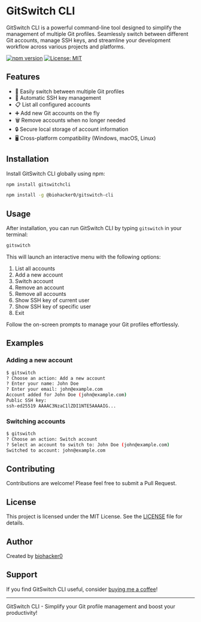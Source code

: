 # GitSwitch CLI

<!-- ![GitSwitch CLI Logo](https://raw.githubusercontent.com/biohacker0/GitSwitch-Cli/main/assets/logo.png) -->

GitSwitch CLI is a powerful command-line tool designed to simplify the management of multiple Git profiles. Seamlessly switch between different Git accounts, manage SSH keys, and streamline your development workflow across various projects and platforms.

[![npm version](https://img.shields.io/npm/v/gitswitchcli.svg)](https://www.npmjs.com/package/gitswitchcli)
[![License: MIT](https://img.shields.io/badge/License-MIT-yellow.svg)](https://opensource.org/licenses/MIT)

## Features

- 🔄 Easily switch between multiple Git profiles
- 🔑 Automatic SSH key management
- 📋 List all configured accounts
- ➕ Add new Git accounts on the fly
- 🗑️ Remove accounts when no longer needed
- 🔒 Secure local storage of account information
- 🖥️ Cross-platform compatibility (Windows, macOS, Linux)

## Installation

Install GitSwitch CLI globally using npm:

```bash
npm install gitswitchcli
```

```bash
npm install -g @biohacker0/gitswitch-cli
```

## Usage

After installation, you can run GitSwitch CLI by typing `gitswitch` in your terminal:

```bash
gitswitch
```

This will launch an interactive menu with the following options:

1. List all accounts
2. Add a new account
3. Switch account
4. Remove an account
5. Remove all accounts
6. Show SSH key of current user
7. Show SSH key of specific user
8. Exit

Follow the on-screen prompts to manage your Git profiles effortlessly.

## Examples

### Adding a new account

```bash
$ gitswitch
? Choose an action: Add a new account
? Enter your name: John Doe
? Enter your email: john@example.com
Account added for John Doe (john@example.com)
Public SSH key:
ssh-ed25519 AAAAC3NzaC1lZDI1NTE5AAAAIG...
```

### Switching accounts

```bash
$ gitswitch
? Choose an action: Switch account
? Select an account to switch to: John Doe (john@example.com)
Switched to account: john@example.com
```

## Contributing

Contributions are welcome! Please feel free to submit a Pull Request.

## License

This project is licensed under the MIT License. See the [LICENSE](LICENSE) file for details.

## Author

Created by [biohacker0](https://github.com/biohacker0)

## Support

If you find GitSwitch CLI useful, consider [buying me a coffee](https://buymeacoffee.com/biohacker0)!

---

GitSwitch CLI - Simplify your Git profile management and boost your productivity!
